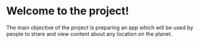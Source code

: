 # Welcome to the project!
The main objective of the project is preparing an app which will be used by people to share and view content about any location on the planet.
